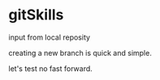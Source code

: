
# gitSkills

input from local reposity

creating a new branch is quick and simple.

let's test no fast forward.
